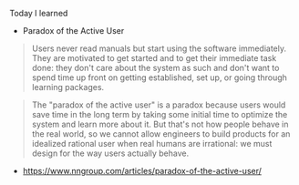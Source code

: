 Today I learned

- Paradox of the Active User
>Users never read manuals but start using the software immediately. They are motivated to get started and to get their immediate task done: they don't care about the system as such and don't want to spend time up front on getting established, set up, or going through learning packages.

>The "paradox of the active user" is a paradox because users would save time in the long term by taking some initial time to optimize the system and learn more about it. But that's not how people behave in the real world, so we cannot allow engineers to build products for an idealized rational user when real humans are irrational: we must design for the way users actually behave.

- https://www.nngroup.com/articles/paradox-of-the-active-user/
